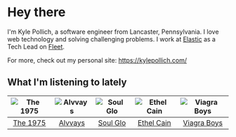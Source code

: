 # Hey there


I'm Kyle Pollich, a software engineer from Lancaster, Pennsylvania. I love web technology and solving challenging problems.
I work at [Elastic](https://www.elastic.co/) as a Tech Lead on [Fleet](https://www.elastic.co/guide/en/fleet/current/fleet-overview.html).

For more, check out my personal site: https://kylepollich.com/

## What I'm listening to lately

<!-- begin artists -->
  |![The 1975](https://i.scdn.co/image/ab6761610000f17889348336354096fd4e36ca73)|![Alvvays](https://i.scdn.co/image/ab6761610000f178a24052fe3c780cb8ca6e69c6)|![Soul Glo](https://i.scdn.co/image/ab6761610000f1789a277645bcc34a7b96d00add)|![Ethel Cain](https://i.scdn.co/image/ab6761610000f178d1e68fe27f0b9d187b070b56)|![Viagra Boys](https://i.scdn.co/image/ab6761610000f178f309aa1b63929627f6be0697)|
  |:---:|:---:|:---:|:---:|:---:|
  |[The 1975](https://open.spotify.com/artist/3mIj9lX2MWuHmhNCA7LSCW)|[Alvvays](https://open.spotify.com/artist/3kzwYV3OCB010YfXMF0Avt)|[Soul Glo](https://open.spotify.com/artist/0mWrp0C4ShdOjs7P29Gzan)|[Ethel Cain](https://open.spotify.com/artist/0avMDS4HyoCEP6RqZJWpY2)|[Viagra Boys](https://open.spotify.com/artist/2nAKP6etu8wXNnezKXgqgg)|
<!-- end artists -->
